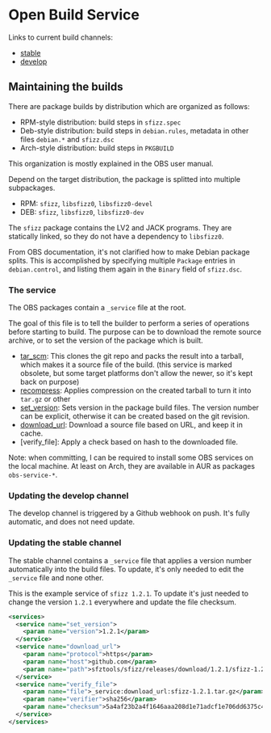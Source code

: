 # Open Build Service

Links to current build channels:

- [stable]
- [develop]

## Maintaining the builds

There are package builds by distribution which are organized as follows:

- RPM-style distribution: build steps in `sfizz.spec`
- Deb-style distribution: build steps in `debian.rules`, metadata in other files `debian.*` and `sfizz.dsc`
- Arch-style distribution: build steps in `PKGBUILD`

This organization is mostly explained in the OBS user manual.

Depend on the target distribution, the package is splitted into multiple subpackages.

- RPM: `sfizz`, `libsfizz0`, `libsfizz0-devel`
- DEB: `sfizz`, `libsfizz0`, `libsfizz0-dev`

The `sfizz` package contains the LV2 and JACK programs. They are statically linked, so they do not have a dependency to `libsfizz0`.

From OBS documentation, it's not clarified how to make Debian package splits.
This is accomplished by specifying multiple `Package` entries in `debian.control`,
and listing them again in the `Binary` field of `sfizz.dsc`.

### The service

The OBS packages contain a `_service` file at the root.

The goal of this file is to tell the builder to perform a series of operations before starting to build.
The purpose can be to download the remote source archive, or to set the version of the package which is built.

- [tar_scm]:      This clones the git repo and packs the result into a tarball, which makes it a source file of the build.
                  (this service is marked obsolete, but some target platforms don't allow the newer, so it's kept back on purpose)
- [recompress]:   Applies compression on the created tarball to turn it into `tar.gz` or other
- [set_version]:  Sets version in the package build files. The version number can be explicit,
                  otherwise it can be created based on the git revision.
- [download_url]: Download a source file based on URL, and keep it in cache.
- [verify_file]:  Apply a check based on hash to the downloaded file.

Note: when committing, I can be required to install some OBS services on the local machine.
At least on Arch, they are available in AUR as packages `obs-service-*`.

### Updating the develop channel

The develop channel is triggered by a Github webhook on push. It's fully automatic, and does not need update.

### Updating the stable channel

The stable channel contains a `_service` file that applies a version number automatically into the build files.
To update, it's only needed to edit the `_service` file and none other.

This is the example service of `sfizz 1.2.1`.
To update it's just needed to change the version `1.2.1` everywhere and update the file checksum.

```xml
<services>
  <service name="set_version">
    <param name="version">1.2.1</param>
  </service>
  <service name="download_url">
    <param name="protocol">https</param>
    <param name="host">github.com</param>
    <param name="path">sfztools/sfizz/releases/download/1.2.1/sfizz-1.2.1.tar.gz</param>
  </service>
  <service name="verify_file">
    <param name="file">_service:download_url:sfizz-1.2.1.tar.gz</param>
    <param name="verifier">sha256</param>
    <param name="checksum">5a4af23b2a4f1646aaa208d1e71adcf1e706dd6375c4e898b6e49592d85ac298</param>
  </service>
</services>
```


[stable]:       https://build.opensuse.org/package/show/home:sfztools:sfizz/sfizz
[develop]:      https://build.opensuse.org/package/show/home:sfztools:sfizz:develop/sfizz
[tar_scm]:      https://github.com/openSUSE/obs-service-tar_scm/blob/master/tar_scm.service.in
[recompress]:   https://github.com/openSUSE/obs-service-recompress/blob/master/recompress.service
[set_version]:  https://github.com/openSUSE/open-build-service/blob/master/src/api/test/fixtures/backend/services/set_version.service
[download_url]: https://github.com/openSUSE/open-build-service/blob/master/src/api/test/fixtures/backend/services/download_url.service
